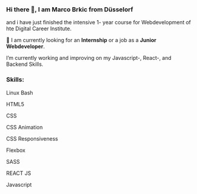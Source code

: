 ### Hi there 👋, I am Marco Brkic from Düsselorf

and i have just finished the intensive  1- year course for Webdevelopment of hte Digital Career Institute.

👯 I am currently looking for an **Internship** or a job as a **Junior Webdeveloper**.

I’m currently working and improving on my Javascript-, React-, and Backend Skills. 





### Skills:

Linux Bash

HTML5

CSS

CSS Animation

CSS Responsiveness

Flexbox

SASS

REACT JS

Javascript

<!--
**marcobrkic/marcobrkic** is a ✨ _special_ ✨ repository because its `README.md` (this file) appears on your GitHub profile.

Here are some ideas to get you started:

- 🔭 I’m currently working on ...
- 🌱 I’m currently learning ...
- 👯 I’m looking to collaborate on ... 
- 🤔 I’m looking for help with ...
- 💬 Ask me about ...
- 📫 How to reach me: ...
- 😄 Pronouns: ...
- ⚡ Fun fact: ...
-->

